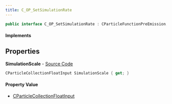```yaml
---
title: C_OP_SetSimulationRate
---
```


```csharp
public interface C_OP_SetSimulationRate : CParticleFunctionPreEmission, CParticleFunctionOperator, CParticleFunction, ISchemaClass<CParticleFunction>, ISchemaClass<CParticleFunctionOperator>, ISchemaClass<CParticleFunctionPreEmission>, ISchemaClass<C_OP_SetSimulationRate>, ISchemaField, ISchemaClass, INativeHandle
```

#### Implements

## Properties

**SimulationScale** - [Source Code](https://github.com/swiftly-solution/swiftlys2/blob/main/managed/src/SwiftlyS2.Generated/Schemas/Interfaces/C_OP_SetSimulationRate.cs#L16)

```csharp
CParticleCollectionFloatInput SimulationScale { get; }
```

#### Property Value

- [CParticleCollectionFloatInput](/docs/api/shared/schemadefinitions/cparticlecollectionfloatinput)

